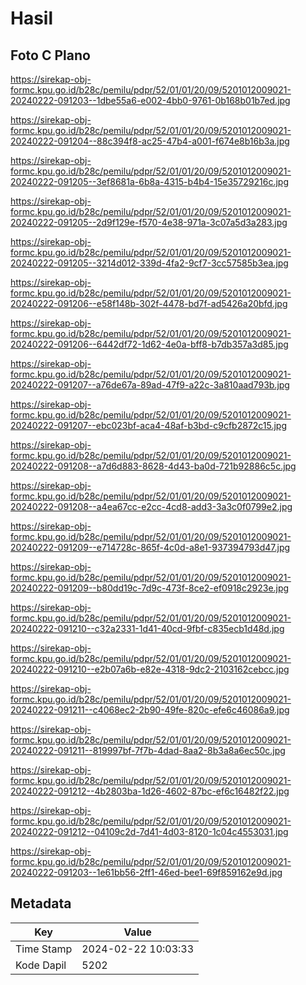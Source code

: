 # Hasil

## Foto C Plano

https://sirekap-obj-formc.kpu.go.id/b28c/pemilu/pdpr/52/01/01/20/09/5201012009021-20240222-091203--1dbe55a6-e002-4bb0-9761-0b168b01b7ed.jpg

https://sirekap-obj-formc.kpu.go.id/b28c/pemilu/pdpr/52/01/01/20/09/5201012009021-20240222-091204--88c394f8-ac25-47b4-a001-f674e8b16b3a.jpg

https://sirekap-obj-formc.kpu.go.id/b28c/pemilu/pdpr/52/01/01/20/09/5201012009021-20240222-091205--3ef8681a-6b8a-4315-b4b4-15e35729216c.jpg

https://sirekap-obj-formc.kpu.go.id/b28c/pemilu/pdpr/52/01/01/20/09/5201012009021-20240222-091205--2d9f129e-f570-4e38-971a-3c07a5d3a283.jpg

https://sirekap-obj-formc.kpu.go.id/b28c/pemilu/pdpr/52/01/01/20/09/5201012009021-20240222-091205--3214d012-339d-4fa2-9cf7-3cc57585b3ea.jpg

https://sirekap-obj-formc.kpu.go.id/b28c/pemilu/pdpr/52/01/01/20/09/5201012009021-20240222-091206--e58f148b-302f-4478-bd7f-ad5426a20bfd.jpg

https://sirekap-obj-formc.kpu.go.id/b28c/pemilu/pdpr/52/01/01/20/09/5201012009021-20240222-091206--6442df72-1d62-4e0a-bff8-b7db357a3d85.jpg

https://sirekap-obj-formc.kpu.go.id/b28c/pemilu/pdpr/52/01/01/20/09/5201012009021-20240222-091207--a76de67a-89ad-47f9-a22c-3a810aad793b.jpg

https://sirekap-obj-formc.kpu.go.id/b28c/pemilu/pdpr/52/01/01/20/09/5201012009021-20240222-091207--ebc023bf-aca4-48af-b3bd-c9cfb2872c15.jpg

https://sirekap-obj-formc.kpu.go.id/b28c/pemilu/pdpr/52/01/01/20/09/5201012009021-20240222-091208--a7d6d883-8628-4d43-ba0d-721b92886c5c.jpg

https://sirekap-obj-formc.kpu.go.id/b28c/pemilu/pdpr/52/01/01/20/09/5201012009021-20240222-091208--a4ea67cc-e2cc-4cd8-add3-3a3c0f0799e2.jpg

https://sirekap-obj-formc.kpu.go.id/b28c/pemilu/pdpr/52/01/01/20/09/5201012009021-20240222-091209--e714728c-865f-4c0d-a8e1-937394793d47.jpg

https://sirekap-obj-formc.kpu.go.id/b28c/pemilu/pdpr/52/01/01/20/09/5201012009021-20240222-091209--b80dd19c-7d9c-473f-8ce2-ef0918c2923e.jpg

https://sirekap-obj-formc.kpu.go.id/b28c/pemilu/pdpr/52/01/01/20/09/5201012009021-20240222-091210--c32a2331-1d41-40cd-9fbf-c835ecb1d48d.jpg

https://sirekap-obj-formc.kpu.go.id/b28c/pemilu/pdpr/52/01/01/20/09/5201012009021-20240222-091210--e2b07a6b-e82e-4318-9dc2-2103162cebcc.jpg

https://sirekap-obj-formc.kpu.go.id/b28c/pemilu/pdpr/52/01/01/20/09/5201012009021-20240222-091211--c4068ec2-2b90-49fe-820c-efe6c46086a9.jpg

https://sirekap-obj-formc.kpu.go.id/b28c/pemilu/pdpr/52/01/01/20/09/5201012009021-20240222-091211--819997bf-7f7b-4dad-8aa2-8b3a8a6ec50c.jpg

https://sirekap-obj-formc.kpu.go.id/b28c/pemilu/pdpr/52/01/01/20/09/5201012009021-20240222-091212--4b2803ba-1d26-4602-87bc-ef6c16482f22.jpg

https://sirekap-obj-formc.kpu.go.id/b28c/pemilu/pdpr/52/01/01/20/09/5201012009021-20240222-091212--04109c2d-7d41-4d03-8120-1c04c4553031.jpg

https://sirekap-obj-formc.kpu.go.id/b28c/pemilu/pdpr/52/01/01/20/09/5201012009021-20240222-091203--1e61bb56-2ff1-46ed-bee1-69f859162e9d.jpg


## Metadata

| Key        | Value               |
| ---------- | ------------------- |
| Time Stamp | 2024-02-22 10:03:33 |
| Kode Dapil | 5202                |



